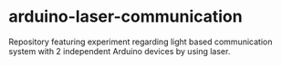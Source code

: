 # arduino-laser-communication
Repository featuring experiment regarding light based communication system with 2 independent Arduino devices by using laser.
